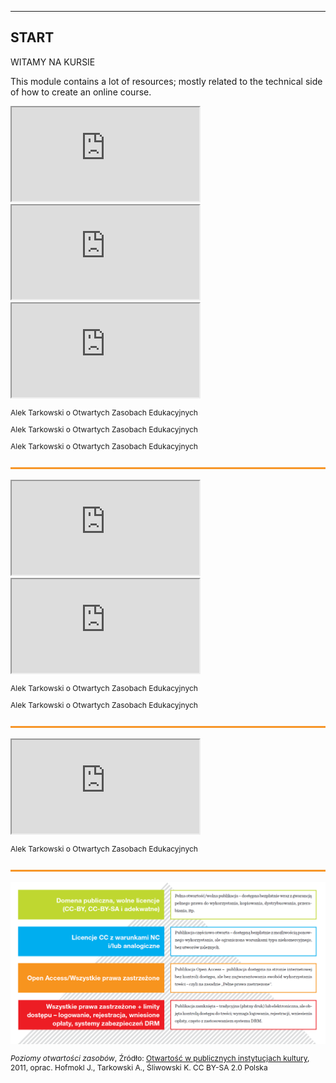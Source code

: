 
---
START
---

WITAMY NA KURSIE 

This module contains a lot of resources; mostly related to the technical side of how to create an online course. 

<div class="row">
  <div class="col-md-4 col-xs-4">
   <div class="embed-responsive embed-responsive-16by9"> 
   <iframe class="embed-responsive-item" src="https://www.youtube.com/embed/4VNWOjHmulM" allow="autoplay; encrypted-media" allowfullscreen></iframe></div></div>
  <div class="col-md-4 col-xs-4">
   <div class="embed-responsive embed-responsive-16by9"> 
   <iframe class="embed-responsive-item" src="https://www.youtube.com/embed/pLbg2p6scQY" allow="autoplay; encrypted-media" allowfullscreen></iframe></div></div>
  <div class="col-md-4 col-xs-4">
   <div class="embed-responsive embed-responsive-16by9"> 
   <iframe class="embed-responsive-item" src="https://www.youtube.com/embed/Rq9bMivLDQg" allow="autoplay; encrypted-media" allowfullscreen></iframe></div></div>
</div>
<div class="row">
  <div class="col-md-4 col-xs-4"><p style="font-size: 12px;">Alek Tarkowski o Otwartych Zasobach Edukacyjnych</p></div>
  <div class="col-md-4 col-xs-4"><p style="font-size: 12px;">Alek Tarkowski o Otwartych Zasobach Edukacyjnych</p></div>
  <div class="col-md-4 col-xs-4"><p style="font-size: 12px;">Alek Tarkowski o Otwartych Zasobach Edukacyjnych</p></div>
</div>

<hr style = 'background-color: #f7972a; border-width:0; color:#f7972a; height:3px; lineheight:0; display: inline-block; text-align: center; width:100%;'/>

<div class="row">
  <div class="col-md-6 col-xs-6">
   <div class="embed-responsive embed-responsive-16by9"> 
   <iframe class="embed-responsive-item" src="https://www.youtube.com/embed/4VNWOjHmulM" allow="autoplay; encrypted-media" allowfullscreen></iframe></div></div>
  <div class="col-md-6 col-xs-6">
   <div class="embed-responsive embed-responsive-16by9"> 
   <iframe class="embed-responsive-item" src="https://www.youtube.com/embed/pLbg2p6scQY" allow="autoplay; encrypted-media" allowfullscreen></iframe></div></div>
</div>
<div class="row">
  <div class="col-md-6 col-xs-6"><p style="font-size: 12px;">Alek Tarkowski o Otwartych Zasobach Edukacyjnych</p></div>
  <div class="col-md-6 col-xs-6"><p style="font-size: 12px;">Alek Tarkowski o Otwartych Zasobach Edukacyjnych</p></div>
</div>

<hr style = 'background-color: #f7972a; border-width:0; color:#f7972a; height:3px; lineheight:0; display: inline-block; text-align: center; width:100%;'/>

<div class="row">
  <div class="text-center">
    <div class="col-md-2 col-xs-2"></div>
   <div class="col-md-8 col-xs-8"><div class="embed-responsive embed-responsive-16by9"> 
   <iframe class="embed-responsive-item" src="https://www.youtube.com/embed/4VNWOjHmulM" allow="autoplay; encrypted-media" allowfullscreen></iframe></div></div>
    <div class="col-md-2 col-xs-2"></div>
  </div>
  </div>
  <div class="row">
  <div class="text-center">
  <div class="col-md-2 col-xs-2"></div>
  <div class="col-md-8 col-xs-8"><p style="font-size: 12px;">Alek Tarkowski o Otwartych Zasobach Edukacyjnych</p></div>
  <div class="col-md-2 col-xs-2"></div>
  </div>
</div>

<hr style = 'background-color: #f7972a; border-width:0; color:#f7972a; height:3px; lineheight:0; display: inline-block; text-align: center; width:100%;'/>

<div class="row">
  <div class="text-center">
  <div class="col-md-12 col-xs-12"><a href="https://raw.githubusercontent.com/KasiaWerner/course-in-a-box/gh-pages/img/piramida.png"><img src="https://raw.githubusercontent.com/KasiaWerner/course-in-a-box/gh-pages/img/piramida.png" /></a></div>
    <div class="row">
      <div class="col-md-12 col-xs-12"><p style="font-size: 12px;"><i>Poziomy otwartości zasobów</i>, Źródło: <a href="http://creativecommons.pl/wp-content/uploads/2012/01/CC-publikacja.pdf">Otwartość w publicznych instytucjach kultury</a>, 2011, oprac. Hofmokl J., Tarkowski A., Śliwowski K. CC BY-SA 2.0 Polska</p></div>
</div>
</div>
</div>

